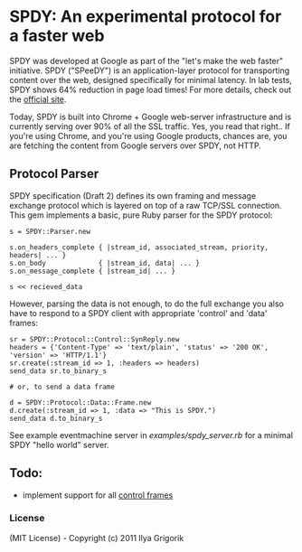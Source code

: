 # SPDY: An experimental protocol for a faster web

SPDY was developed at Google as part of the "let's make the web faster" initiative. SPDY ("SPeeDY") is an application-layer protocol for transporting content over the web, designed specifically for minimal latency. In lab tests, SPDY shows 64% reduction in page load times! For more details, check out the [official site](https://sites.google.com/a/chromium.org/dev/spdy).

Today, SPDY is built into Chrome + Google web-server infrastructure and is currently serving over 90% of all the SSL traffic. Yes, you read that right.. If you're using Chrome, and you're using Google products, chances are, you are fetching the content from Google servers over SPDY, not HTTP.

## Protocol Parser

SPDY specification (Draft 2) defines its own framing and message exchange protocol which is layered on top of a raw TCP/SSL connection. This gem implements a basic, pure Ruby parser for the SPDY protocol:

    s = SPDY::Parser.new

    s.on_headers_complete { |stream_id, associated_stream, priority, headers| ... }
    s.on_body             { |stream_id, data| ... }
    s.on_message_complete { |stream_id| ... }

    s << recieved_data

However, parsing the data is not enough, to do the full exchange you also have to respond to a SPDY client with appropriate 'control' and 'data' frames:

    sr = SPDY::Protocol::Control::SynReply.new
    headers = {'Content-Type' => 'text/plain', 'status' => '200 OK', 'version' => 'HTTP/1.1'}
    sr.create(:stream_id => 1, :headers => headers)
    send_data sr.to_binary_s

    # or, to send a data frame

    d = SPDY::Protocol::Data::Frame.new
    d.create(:stream_id => 1, :data => "This is SPDY.")
    send_data d.to_binary_s

See example eventmachine server in *examples/spdy_server.rb* for a minimal SPDY "hello world" server.

## Todo:

- implement support for all [control frames](https://sites.google.com/a/chromium.org/dev/spdy/spdy-protocol/spdy-protocol-draft2#TOC-Control-frames1)

### License

(MIT License) - Copyright (c) 2011 Ilya Grigorik